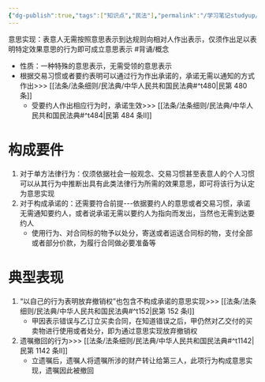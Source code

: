 ```yaml
---
{"dg-publish":true,"tags":["知识点","民法"],"permalink":"/学习笔记studyup/民法总论/意思实现/","dgPassFrontmatter":true,"created":"2024-12-05T08:05:31.776+08:00","updated":"2024-12-05T08:06:05.241+08:00"}
---
```


意思实现：表意人无需按照意思表示到达规则向相对人作出表示，仅须作出足以表明特定效果意思的行为即可成立意思表示 #背诵/概念 
- 性质：一种特殊的意思表示，无需受领的意思表示
- 根据交易习惯或者要约表明可以通过行为作出承诺的，承诺无需以通知的方式作出>>> [[法条/法条细则/民法典/中华人民共和国民法典#^t480\|民第 480 条]]
	- 受要约人作出相应行为时，承诺生效>>> [[法条/法条细则/民法典/中华人民共和国民法典#^t484\|民第 484 条Ⅱ]]
# 构成要件
1. 对于单方法律行为：仅须依据社会一般观念、交易习惯甚至表意人的个人习惯可以从其行为中推断出具有此类法律行为所需的效果意思，即可将该行为认定为意思实现
2. 对于构成承诺的：还需要符合前提---依据要约人的意思或者交易习惯，承诺无需通知要约人，或者说承诺无需以要约人为指向而发出，当然也无需到达要约人
	- 使用行为、对合同标的物予以处分，寄送或者运送合同标的物，支付全部或者部分价款，为履行合同做必要准备等
# 典型表现
1. “以自己的行为表明放弃撤销权”也包含不构成承诺的意思实现>>> [[法条/法条细则/民法典/中华人民共和国民法典#^t152\|民第 152 条Ⅰ]] 
	- 甲因表示错误与乙订立买卖合同，在知道错误之后，甲仍然对乙交付的买卖物进行使用或者处分，即为通过意思实现放弃撤销权
2. 遗嘱撤回的行为>>> [[法条/法条细则/民法典/中华人民共和国民法典#^t1142\|民第 1142 条Ⅱ]] 
	- 立遗嘱后，遗嘱人将遗嘱所涉的财产转让给第三人，此项行为构成意思实现，遗嘱因此被撤回

